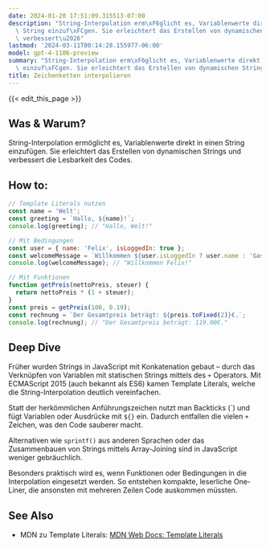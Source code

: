 ```yaml
---
date: 2024-01-20 17:51:09.315513-07:00
description: "String-Interpolation erm\xF6glicht es, Variablenwerte direkt in einen\
  \ String einzuf\xFCgen. Sie erleichtert das Erstellen von dynamischen Strings und\
  \ verbessert\u2026"
lastmod: '2024-03-11T00:14:28.155977-06:00'
model: gpt-4-1106-preview
summary: "String-Interpolation erm\xF6glicht es, Variablenwerte direkt in einen String\
  \ einzuf\xFCgen. Sie erleichtert das Erstellen von dynamischen Strings und verbessert\u2026"
title: Zeichenketten interpolieren
---
```


{{< edit_this_page >}}

## Was & Warum?
String-Interpolation ermöglicht es, Variablenwerte direkt in einen String einzufügen. Sie erleichtert das Erstellen von dynamischen Strings und verbessert die Lesbarkeit des Codes.

## How to:
```javascript
// Template Literals nutzen
const name = 'Welt';
const greeting = `Hallo, ${name}!`;
console.log(greeting); // "Hallo, Welt!"

// Mit Bedingungen
const user = { name: 'Felix', isLoggedIn: true };
const welcomeMessage = `Willkommen ${user.isLoggedIn ? user.name : 'Gast'}!`;
console.log(welcomeMessage); // "Willkommen Felix!"

// Mit Funktionen
function getPreis(nettoPreis, steuer) {
  return nettoPreis * (1 + steuer);
}
const preis = getPreis(100, 0.19);
const rechnung = `Der Gesamtpreis beträgt: ${preis.toFixed(2)}€.`;
console.log(rechnung); // "Der Gesamtpreis beträgt: 119.00€."
```

## Deep Dive
Früher wurden Strings in JavaScript mit Konkatenation gebaut – durch das Verknüpfen von Variablen mit statischen Strings mittels des `+` Operators. Mit ECMAScript 2015 (auch bekannt als ES6) kamen Template Literals, welche die String-Interpolation deutlich vereinfachen. 

Statt der herkömmlichen Anführungszeichen nutzt man Backticks (\`) und fügt Variablen oder Ausdrücke mit `${}` ein. Dadurch entfallen die vielen `+` Zeichen, was den Code sauberer macht.

Alternativen wie `sprintf()` aus anderen Sprachen oder das Zusammenbauen von Strings mittels Array-Joining sind in JavaScript weniger gebräuchlich. 

Besonders praktisch wird es, wenn Funktionen oder Bedingungen in die Interpolation eingesetzt werden. So entstehen kompakte, leserliche One-Liner, die ansonsten mit mehreren Zeilen Code auskommen müssten.

## See Also
- MDN zu Template Literals: [MDN Web Docs: Template Literals](https://developer.mozilla.org/en-US/docs/Web/JavaScript/Reference/Template_literals)

